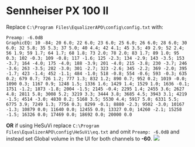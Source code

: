 # Sennheiser PX 100 II
Replace `C:\Program Files\EqualizerAPO\config\config.txt` with:
```
Preamp: -6.0dB
GraphicEQ: 10 -84; 20 6.0; 22 6.0; 23 6.0; 25 6.0; 26 6.0; 28 6.0; 30 6.0; 32 5.8; 35 5.3; 37 5.0; 40 4.4; 42 4.1; 45 3.5; 49 2.9; 52 2.4; 56 1.9; 59 1.7; 64 1.7; 68 1.8; 73 2.0; 78 2.0; 83 1.7; 89 1.0; 95 0.3; 102 -0.3; 109 -0.8; 117 -1.6; 125 -2.3; 134 -2.9; 143 -3.5; 153 -3.7; 164 -4.0; 175 -4.0; 188 -3.9; 201 -4.0; 215 -3.8; 230 -3.7; 246 -3.6; 263 -3.5; 282 -3.0; 301 -2.7; 323 -2.6; 345 -2.2; 369 -2.0; 395 -1.7; 423 -1.4; 452 -1.1; 484 -1.0; 518 -0.8; 554 -0.6; 593 -0.3; 635 0.2; 679 0.7; 726 1.2; 777 1.3; 832 1.2; 890 0.7; 952 0.2; 1019 -0.0; 1090 0.3; 1167 0.9; 1248 1.5; 1336 1.6; 1429 1.4; 1529 1.0; 1636 -0.1; 1751 -1.2; 1873 -1.8; 2004 -1.5; 2145 -0.4; 2295 1.4; 2455 3.6; 2627 4.8; 2811 5.8; 3008 5.2; 3219 3.3; 3444 3.8; 3685 4.5; 3943 3.1; 4219 -1.5; 4514 -3.0; 4830 0.2; 5168 3.5; 5530 4.4; 5917 5.0; 6331 5.5; 6775 3.9; 7249 1.3; 7756 0.3; 8299 -0.1; 8880 -2.3; 9502 -3.0; 10167 -1.3; 10879 0.0; 11640 0.0; 12455 0.0; 13327 0.0; 14260 -2.1; 15258 -1.5; 16326 0.0; 17469 0.0; 18692 0.0; 20000 0.0
```
**OR** if using HeSuVi replace `C:\Program Files\EqualizerAPO\config\HeSuVi\eq.txt` and omit `Preamp: -6.0dB` and instead set Global volume in the UI for both channels to **-60**.
![](https://raw.githubusercontent.com/jaakkopasanen/AutoEq/master/results/Sonoma%20Model%20One/headphoncecom/onear/Sennheiser%20PX%20100%20II/Sennheiser%20PX%20100%20II.png)